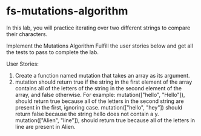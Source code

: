 # fs-mutations-algorithm

In this lab, you will practice iterating over two different strings to compare their characters.

Implement the Mutations Algorithm
Fulfill the user stories below and get all the tests to pass to complete the lab.

User Stories:

1.  Create a function named mutation that takes an array as its argument.
2.  mutation should return true if the string in the first element of the array contains all of the letters of the string in the second element of the array, and false otherwise. For example:
mutation(["hello", "Hello"]), should return true because all of the letters in the second string are present in the first, ignoring case.
mutation(["hello", "hey"]) should return false because the string hello does not contain a y.
mutation(["Alien", "line"]), should return true because all of the letters in line are present in Alien.